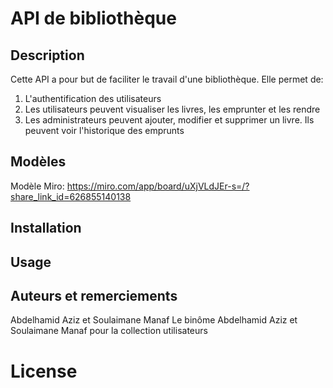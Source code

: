 # API de bibliothèque

## Description
Cette API a pour but de faciliter le travail d'une bibliothèque. Elle permet de:
1. L'authentification des utilisateurs
2. Les utilisateurs peuvent visualiser les livres, les emprunter et les rendre
3. Les administrateurs peuvent ajouter, modifier et supprimer un livre. Ils peuvent voir l'historique des emprunts
## Modèles
Modèle Miro: https://miro.com/app/board/uXjVLdJEr-s=/?share_link_id=626855140138
## Installation

## Usage

## Auteurs et remerciements
Abdelhamid Aziz et Soulaimane Manaf
Le binôme Abdelhamid Aziz et Soulaimane Manaf pour la collection utilisateurs
# License
